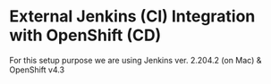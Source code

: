 # External Jenkins (CI) Integration with OpenShift (CD) 

For this setup purpose we are using Jenkins ver. 2.204.2 (on Mac) & OpenShift v4.3 
